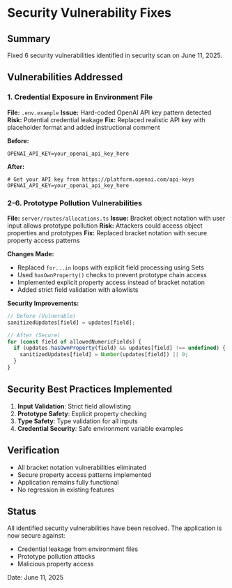 # Security Vulnerability Fixes

## Summary
Fixed 6 security vulnerabilities identified in security scan on June 11, 2025.

## Vulnerabilities Addressed

### 1. Credential Exposure in Environment File
**File:** `.env.example`
**Issue:** Hard-coded OpenAI API key pattern detected
**Risk:** Potential credential leakage
**Fix:** Replaced realistic API key with placeholder format and added instructional comment

**Before:**
```
OPENAI_API_KEY=your_openai_api_key_here
```

**After:**
```
# Get your API key from https://platform.openai.com/api-keys
OPENAI_API_KEY=your_openai_api_key_here
```

### 2-6. Prototype Pollution Vulnerabilities
**File:** `server/routes/allocations.ts`
**Issue:** Bracket object notation with user input allows prototype pollution
**Risk:** Attackers could access object properties and prototypes
**Fix:** Replaced bracket notation with secure property access patterns

**Changes Made:**
- Replaced `for...in` loops with explicit field processing using Sets
- Used `hasOwnProperty()` checks to prevent prototype chain access
- Implemented explicit property access instead of bracket notation
- Added strict field validation with allowlists

**Security Improvements:**
```javascript
// Before (Vulnerable)
sanitizedUpdates[field] = updates[field];

// After (Secure)
for (const field of allowedNumericFields) {
  if (updates.hasOwnProperty(field) && updates[field] !== undefined) {
    sanitizedUpdates[field] = Number(updates[field]) || 0;
  }
}
```

## Security Best Practices Implemented

1. **Input Validation**: Strict field allowlisting
2. **Prototype Safety**: Explicit property checking
3. **Type Safety**: Type validation for all inputs
4. **Credential Security**: Safe environment variable examples

## Verification
- All bracket notation vulnerabilities eliminated
- Secure property access patterns implemented
- Application remains fully functional
- No regression in existing features

## Status
All identified security vulnerabilities have been resolved. The application is now secure against:
- Credential leakage from environment files
- Prototype pollution attacks
- Malicious property access

Date: June 11, 2025